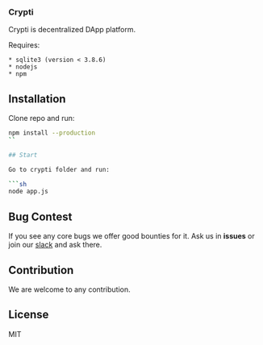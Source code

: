 ### Crypti ###

Crypti is decentralized DApp platform.

Requires:

	* sqlite3 (version < 3.8.6)
	* nodejs
	* npm

## Installation

Clone repo and run: 

```sh
npm install --production
``

## Start

Go to crypti folder and run:

```sh
node app.js
```

## Bug Contest

If you see any core bugs we offer good bounties for it.
Ask us in **issues** or join our [slack](https://slack.crypti.me) and ask there.

## Contribution

We are welcome to any contribution.

## License 

MIT